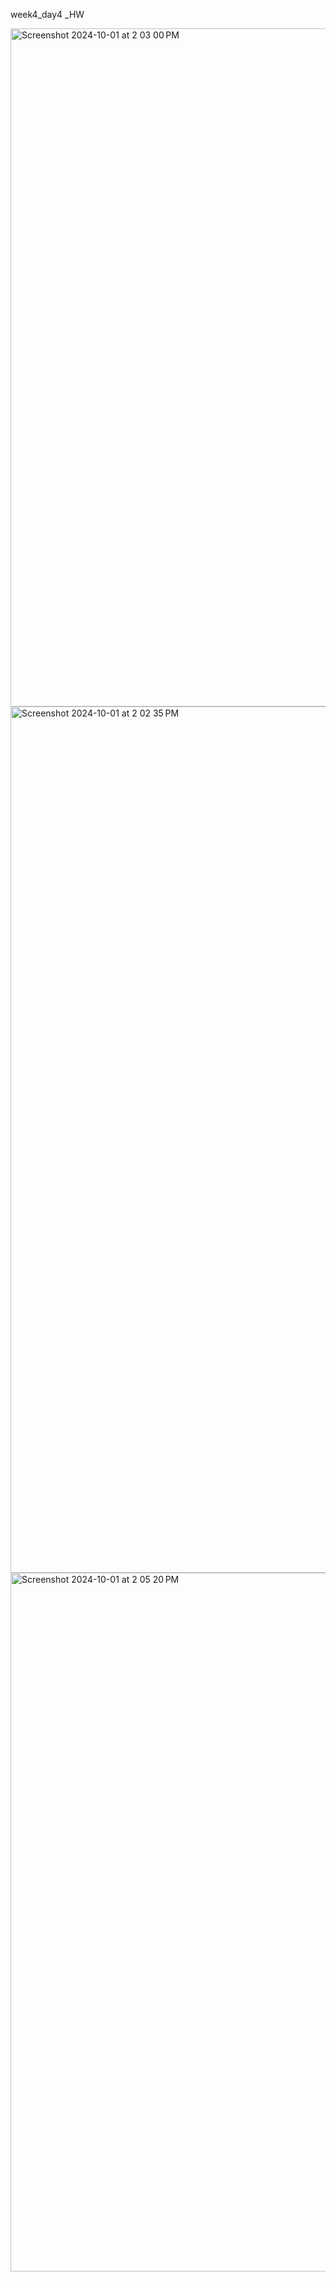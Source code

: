 
week4_day4 _HW


<img width="1085" alt="Screenshot 2024-10-01 at 2 03 00 PM" src="https://github.com/user-attachments/assets/19cec922-8f5c-4c29-998a-520bd6f41fa8">
<img width="1386" alt="Screenshot 2024-10-01 at 2 02 35 PM" src="https://github.com/user-attachments/assets/3df2e5e7-f368-4650-8341-d536a578d3f2">
<img width="1118" alt="Screenshot 2024-10-01 at 2 05 20 PM" src="https://github.com/user-attachments/assets/75fdcaf6-e8bd-4a2a-9f56-9ee60ee5e3aa">
